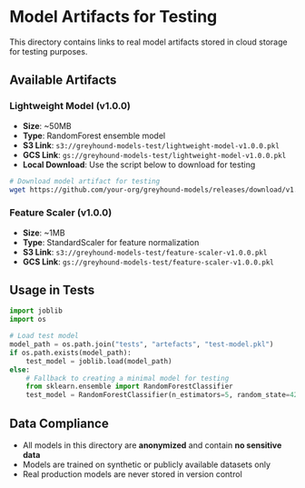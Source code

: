 # Model Artifacts for Testing

This directory contains links to real model artifacts stored in cloud storage for testing purposes.

## Available Artifacts

### Lightweight Model (v1.0.0)
- **Size**: ~50MB 
- **Type**: RandomForest ensemble model
- **S3 Link**: `s3://greyhound-models-test/lightweight-model-v1.0.0.pkl`
- **GCS Link**: `gs://greyhound-models-test/lightweight-model-v1.0.0.pkl`
- **Local Download**: Use the script below to download for testing

```bash
# Download model artifact for testing
wget https://github.com/your-org/greyhound-models/releases/download/v1.0.0/lightweight-model-v1.0.0.pkl -O tests/artefacts/test-model.pkl
```

### Feature Scaler (v1.0.0)
- **Size**: ~1MB
- **Type**: StandardScaler for feature normalization
- **S3 Link**: `s3://greyhound-models-test/feature-scaler-v1.0.0.pkl`
- **GCS Link**: `gs://greyhound-models-test/feature-scaler-v1.0.0.pkl`

## Usage in Tests

```python
import joblib
import os

# Load test model
model_path = os.path.join("tests", "artefacts", "test-model.pkl")
if os.path.exists(model_path):
    test_model = joblib.load(model_path)
else:
    # Fallback to creating a minimal model for testing
    from sklearn.ensemble import RandomForestClassifier
    test_model = RandomForestClassifier(n_estimators=5, random_state=42)
```

## Data Compliance

- All models in this directory are **anonymized** and contain **no sensitive data**
- Models are trained on synthetic or publicly available datasets only
- Real production models are never stored in version control
